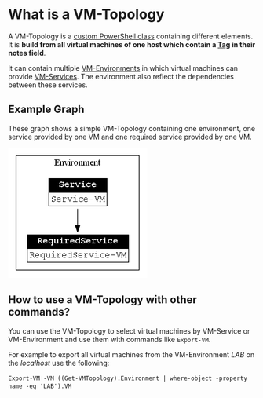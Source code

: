 # What is a VM-Topology

A VM-Topology is a [custom PowerShell class](classes/VMTopology.md) containing different elements. It is __build from all virtual machines of one host which contain a [Tag](TheTag.md) in their notes field__.

It can contain multiple [VM-Environments](classes/VMEnvironment.md) in which virtual machines can provide [VM-Services](classes/VMService.md). The environment also reflect the dependencies between these services.

## Example Graph

These graph shows a simple VM-Topology containing one environment, one service provided by one VM and one required service provided by one VM.

![VMTopology](images/Example-Topology.png)

## How to use a VM-Topology with other commands?

You can use the VM-Topology to select virtual machines by VM-Service or VM-Environment and use them with commands like `Export-VM`.

For example to export all virtual machines from the VM-Environment _LAB_ on the _localhost_ use the following:

    Export-VM -VM ((Get-VMTopology).Environment | where-object -property name -eq 'LAB').VM